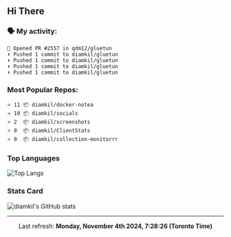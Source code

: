 ## Hi There

### 🗣 My activity:

```
💪 Opened PR #2557 in qdm12/gluetun
⬆️ Pushed 1 commit to diamkil/gluetun
⬆️ Pushed 1 commit to diamkil/gluetun
⬆️ Pushed 1 commit to diamkil/gluetun
⬆️ Pushed 1 commit to diamkil/gluetun
```

### Most Popular Repos:

```
⭐️ 11 📦 diamkil/docker-notea
⭐️ 10 📦 diamkil/socials
⭐️ 2  📦 diamkil/screenshots
⭐️ 0  📦 diamkil/ClientStats
⭐️ 0  📦 diamkil/collection-monitorrr
```

### Top Languages

![Top Langs](https://github-readme-stats.vercel.app/api/top-langs/?username=diamkil&layout=compact&langs_count=10)

### Stats Card

![diamkil's GitHub stats](https://github-readme-stats.vercel.app/api?username=diamkil&count_private=true&show_icons=true)

---

<p align="center">
  Last refresh: 
  <b>Monday, November 4th 2024, 7:28:26 (Toronto Time)</b>
</p>
